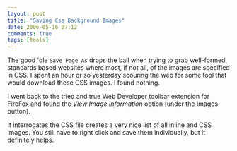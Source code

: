 ```yaml
---
layout: post
title: "Saving Css Background Images"
date: 2006-05-16 07:12
comments: true
tags: [tools]
---
```

The good 'ole `Save Page As` drops the ball when trying to grab well-formed, standards based websites where most, if not all, of the images are specified in CSS. I spent an hour or so yesterday scouring the web for some tool that would download these CSS images. I found nothing.

I went back to the tried and true Web Developer toolbar extension for FireFox and found the _View Image Information_ option (under the Images button).

It interrogates the CSS file creates a very nice list of all inline and CSS images. You still have to right click and save them individually, but it definitely helps.
